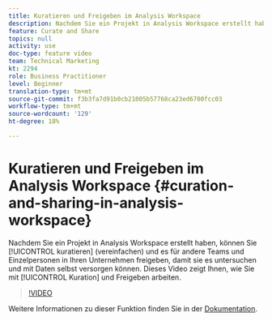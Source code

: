 ```yaml
---
title: Kuratieren und Freigeben im Analysis Workspace
description: Nachdem Sie ein Projekt in Analysis Workspace erstellt haben, können Sie es kuratieren (vereinfachen) und mit anderen Teams und Einzelpersonen in Ihren Organisationen teilen, damit sie es untersuchen und sich mit Daten selbst versorgen können. Dieses Video zeigt Ihnen, wie Sie Kuration und Freigabe durchführen.
feature: Curate and Share
topics: null
activity: use
doc-type: feature video
team: Technical Marketing
kt: 2294
role: Business Practitioner
level: Beginner
translation-type: tm+mt
source-git-commit: f3b3fa7d91b0cb21005b57768ca23ed6700fcc03
workflow-type: tm+mt
source-wordcount: '129'
ht-degree: 18%

---
```



# Kuratieren und Freigeben im Analysis Workspace {#curation-and-sharing-in-analysis-workspace}

Nachdem Sie ein Projekt in Analysis Workspace erstellt haben, können Sie [!UICONTROL kuratieren] (vereinfachen) und es für andere Teams und Einzelpersonen in Ihren Unternehmen freigeben, damit sie es untersuchen und mit Daten selbst versorgen können. Dieses Video zeigt Ihnen, wie Sie mit [!UICONTROL Kuration] und Freigeben arbeiten.

>[!VIDEO](https://video.tv.adobe.com/v/24711/?quality=12)

Weitere Informationen zu dieser Funktion finden Sie in der [Dokumentation](https://marketing.adobe.com/resources/help/de_DE/analytics/analysis-workspace/curate.html).